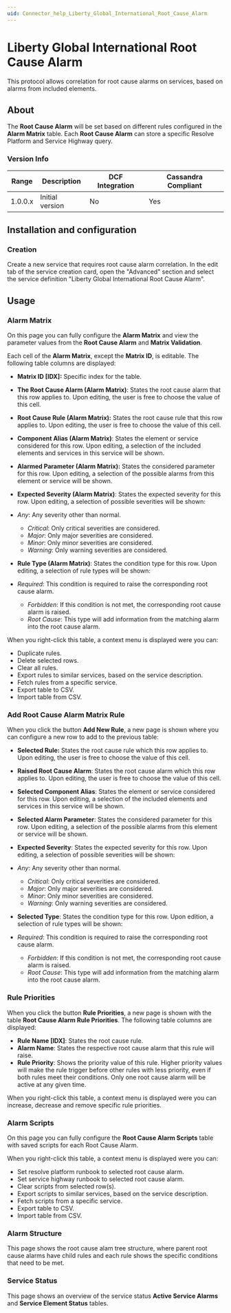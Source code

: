```yaml
---
uid: Connector_help_Liberty_Global_International_Root_Cause_Alarm
---
```


# Liberty Global International Root Cause Alarm

This protocol allows correlation for root cause alarms on services, based on alarms from included elements.

## About

The **Root Cause Alarm** will be set based on different rules configured in the **Alarm Matrix** table. Each **Root Cause Alarm** can store a specific Resolve Platform and Service Highway query.

### Version Info

| **Range** | **Description** | **DCF Integration** | **Cassandra Compliant** |
|------------------|-----------------|---------------------|-------------------------|
| 1.0.0.x          | Initial version | No                  | Yes                     |

## Installation and configuration

### Creation

Create a new service that requires root cause alarm correlation. In the edit tab of the service creation card, open the "Advanced" section and select the service definition "Liberty Global International Root Cause Alarm".

## Usage

### Alarm Matrix

On this page you can fully configure the **Alarm Matrix** and view the parameter values from the **Root Cause Alarm** and **Matrix Validation**.

Each cell of the **Alarm Matrix**, except the **Matrix ID**, is editable. The following table columns are displayed:

- **Matrix ID \[IDX\]:** Specific index for the table.

- **The Root Cause Alarm (Alarm Matrix)**: States the root cause alarm that this row applies to. Upon editing, the user is free to choose the value of this cell.

- **Root Cause Rule (Alarm Matrix):** States the root cause rule that this row applies to. Upon editing, the user is free to choose the value of this cell.

- **Component Alias (Alarm Matrix)**: States the element or service considered for this row. Upon editing, a selection of the included elements and services in this service will be shown.

- **Alarmed Parameter (Alarm Matrix):** States the considered parameter for this row. Upon editing, a selection of the possible alarms from this element or service will be shown.

- **Expected Severity (Alarm Matrix)**: States the expected severity for this row. Upon editing, a selection of possible severities will be shown:

- *Any*: Any severity other than normal.
  - *Critical*: Only critical severities are considered.
  - *Major*: Only major severities are considered.
  - *Minor*: Only minor severities are considered.
  - *Warning*: Only warning severities are considered.

- **Rule Type (Alarm Matrix)**: States the condition type for this row. Upon editing, a selection of rule types will be shown:

- *Required*: This condition is required to raise the corresponding root cause alarm.
  - *Forbidden*: If this condition is not met, the corresponding root cause alarm is raised.
  - *Root Cause*: This type will add information from the matching alarm into the root cause alarm.

When you right-click this table, a context menu is displayed were you can:

- Duplicate rules.
- Delete selected rows.
- Clear all rules.
- Export rules to similar services, based on the service description.
- Fetch rules from a specific service.
- Export table to CSV.
- Import table from CSV.

### Add Root Cause Alarm Matrix Rule

When you click the button **Add New Rule**, a new page is shown where you can configure a new row to add to the previous table:

- **Selected Rule:** States the root cause rule which this row applies to. Upon editing, the user is free to choose the value of this cell.

- **Raised Root Cause Alarm**: States the root cause alarm which this row applies to. Upon editing, the user is free to choose the value of this cell.

- **Selected Component Alias**: States the element or service considered for this row. Upon editing, a selection of the included elements and services in this service will be shown.

- **Selected Alarm Parameter**: States the considered parameter for this row. Upon editing, a selection of the possible alarms from this element or service will be shown.

- **Expected Severity**: States the expected severity for this row. Upon editing, a selection of possible severities will be shown:

- *Any*: Any severity other than normal.
  - *Critical*: Only critical severities are considered.
  - *Major*: Only major severities are considered.
  - *Minor*: Only minor severities are considered.
  - *Warning*: Only warning severities are considered.

- **Selected Type**: States the condition type for this row. Upon edition, a selection of rule types will be shown:

- *Required*: This condition is required to raise the corresponding root cause alarm.
  - *Forbidden*: If this condition is not met, the corresponding root cause alarm is raised.
  - *Root Cause*: This type will add information from the matching alarm into the root cause alarm.

### Rule Priorities

When you click the button **Rule Priorities**, a new page is shown with the table **Root Cause Alarm Rule Priorities**. The following table columns are displayed:

- **Rule Name \[IDX\]**: States the root cause rule.
- **Alarm Name**: States the respective root cause alarm that this rule will raise.
- **Rule Priority**: Shows the priority value of this rule. Higher priority values will make the rule trigger before other rules with less priority, even if both rules meet their conditions. Only one root cause alarm will be active at any given time.

When you right-click this table, a context menu is displayed were you can increase, decrease and remove specific rule priorities.

### Alarm Scripts

On this page you can fully configure the **Root Cause Alarm Scripts** table with saved scripts for each Root Cause Alarm.

When you right-click this table, a context menu is displayed were you can:

- Set resolve platform runbook to selected root cause alarm.
- Set service highway runbook to selected root cause alarm.
- Clear scripts from selected row(s).
- Export scripts to similar services, based on the service description.
- Fetch scripts from a specific service.
- Export table to CSV.
- Import table from CSV.

### Alarm Structure

This page shows the root cause alam tree structure, where parent root cause alarms have child rules and each rule shows the specific conditions that need to be met.

### Service Status

This page shows an overview of the service status **Active Service Alarms** and **Service Element Status** tables.
